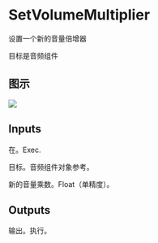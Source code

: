 # SetVolumeMultiplier

设置一个新的音量倍增器

目标是音频组件

## 图示

![]($-20221218-18032015.png)

## Inputs

在。Exec.

目标。音频组件对象参考。

新的音量乘数。Float（单精度）。 

## Outputs

输出。执行。
